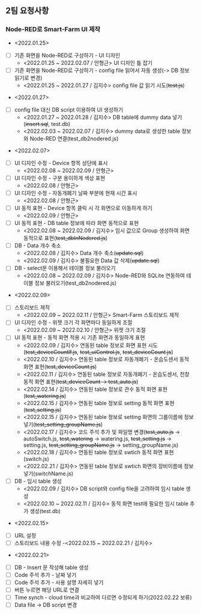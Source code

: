 ## 2팀 요청사항

### Node-RED로 Smart-Farm UI 제작

- <2022.01.25>
- [ ] 기존 화면을 Node-RED로 구상하기 - UI 디자인
    - <2022.01.25 ~ 2022.02.07 / 안형근> UI 디자인 틀 잡기
- [ ] 기존 화면을 Node-RED로 구상하기 - config file 읽어서 자동 생성(-> DB 정보 읽기로 변경)
    - <2022.01.25 ~ 2022.01.27 / 김지수> config file 값 읽기 시도(~~test.js~~)


- <2022.01.27>
- [ ] config file 대신 DB script 이용하여 UI 생성하기
    - <2022.01.27 ~ 2022.01.28 / 김지수> DB table에 dummy data 넣기(~~insert.sql~~, test.db)
    - <2022.02.03 ~ 2022.02.07 / 김지수> dummy data로 생성한 table 정보와 Node-RED 연결(test_db2nodered.js)

- <2022.02.07>

- [ ] UI 디자인 수정 - Device 항목 상단에 표시 
    - <2022.02.08 ~ 2022.02.09 / 안형근>
- [ ] UI 디자인 수정 - 구분 용이하게 색상 표현 
    - <2022.02.08 / 안형근> 
- [ ] UI 디자인 수정 - 자동개폐기 날짜 부분에 현재 시간 표시
    - <2022.02.08 / 안형근> 
- [ ] UI 동적 표현 - Device 항목 클릭 시 각 화면으로 이동하게 하기
    - <2022.02.09 / 안형근> 
- [ ] UI 동적 표현 - DB table 정보에 따라 화면 동적으로 표현
    - <2022.02.08 ~ 2022.02.09 / 김지수> 임시 값으로 Group 생성하여 화면 동적으로 표현(~~test_dbInNodered.js~~)
- [ ] DB - Data 개수 축소
    - <2022.02.08 / 김지수> Data 개수 축소(~~update.sql~~)
    - <2022.02.09 / 김지수> 불필요한 Data 값 삭제(~~update.sql~~)
- [ ] DB - select문 이용해서 테이블 정보 불러오기
    - <2022.02.08 ~ 2022.02.09 / 김지수> Node-RED와 SQLite 연동하여 테이블 정보 불러오기(test_db2nodered.js)

- <2022.02.09>
- [ ] 스토리보드 제작
    - <2022.02.09 ~ 2022.02.11 / 안형근> Smart-Farm 스토리보드 제작
- [ ] UI 디자인 수정 - 위젯 크기 각 화면마다 동일하게 조절
    - <2022.02.09 ~ 2022.02.10 / 안형근> 위젯 크기 조절
- [ ] UI 동적 표현 - 동적 화면 적용 시 기존 화면과 동일하게 표현
    - <2022.02.09 / 김지수> 연동된 table 정보로 화면 표현 시도(~~test_deviceCountIf.js~~, ~~test_uiControl.js~~, ~~test_deviceCount.js~~)
    - <2022.02.10 / 김지수> 연동된 table 정보로 자동개폐기 - 온습도센서 동적 화면 표현(~~test_deviceCount.js~~)
    - <2022.02.11 / 김지수> 연동된 table 정보로 자동개폐기 - 온습도센서, 천창 동적 화면 표현(~~test_deviceCount -> test_auto.js~~)
    - <2022.02.14 / 김지수> 연동된 table 정보로 관수 동적 화면 표현(~~test_watering.js~~)
    - <2022.02.15 / 김지수> 연동된 table 정보로 setting 동적 화면 표현(~~test_setting.js~~)
    - <2022.02.15 / 김지수> 연동된 table 정보로 setting 화면의 그룹이름에 정보 넣기(~~test_setting_groupName.js~~)
    - <2022.02.17 / 김지수> 코드 주석 추가 및 파일명 변경(~~test_auto.js~~ -> autoSwitch.js, ~~test_watering~~ -> watering.js, ~~test_setting.js~~ -> setting.js, ~~test_setting_groupName.js~~ -> setting_groupName.js)
    - <2022.02.18 / 김지수> 연동된 table 정보로 swtich 동적 화면 표현(switch.js)
    - <2022.02.21 / 김지수> 연동된 table 정보로 swtich 화면의 장비이름에 정보 넣기(switchName.js)
- [ ] DB - 임시 table 생성
    - <2022.02.09 / 김지수> DB script와 config file을 고려하여 임시 table 생성
    - <2022.02.10 ~ 2022.02.11 / 김지수> 동적 화면 test에 필요한 임시 table 추가 생성(test.db)


- <2022.02.15>
- [ ] URL 설정
- [ ] 스토리보드 내용 수정
    -<2022.02.15 ~ 2022.02.21 / 김지수> 

- <2022.02.21>
- [ ] DB - Insert 문 작성해 table 생성
- [ ] Code 주석 추가 - 날짜 넣기
- [ ] Code 주석 추가 - 사용 설명 자세히 넣기
- [ ] 버튼 누르면 해당 URL로 연결
- [ ] Time synch - cloud time과 비교하여 다르면 수정되게 하기(2022.02.22 보류)
- [ ] Data file -> DB script 변경